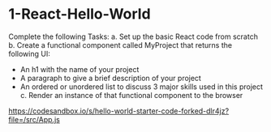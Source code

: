 # 1-React-Hello-World

Complete the following Tasks:
a. Set up the basic React code from scratch
b. Create a functional component called MyProject that returns the following UI:
- An h1 with the name of your project
- A paragraph to give a brief description of your project
- An ordered or unordered list to discuss 3 major skills used in this project
c. Render an instance of that functional component to the browser

https://codesandbox.io/s/hello-world-starter-code-forked-dlr4jz?file=/src/App.js

